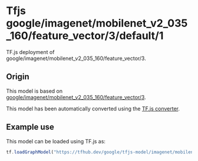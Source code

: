 # Tfjs google/imagenet/mobilenet_v2_035_160/feature_vector/3/default/1
TF.js deployment of google/imagenet/mobilenet_v2_035_160/feature_vector/3.

<!-- parent-model: google/imagenet/mobilenet_v2_035_160/feature_vector/3 -->

## Origin

This model is based on [google/imagenet/mobilenet_v2_035_160/feature_vector/3](https://tfhub.dev/google/imagenet/mobilenet_v2_035_160/feature_vector/3).

This model has been automatically converted using the [TF.js converter](https://github.com/tensorflow/tfjs/tree/master/tfjs-converter).

## Example use
This model can be loaded using TF.js as:

```javascript
tf.loadGraphModel("https://tfhub.dev/google/tfjs-model/imagenet/mobilenet_v2_035_160/feature_vector/3/default/1", { fromTFHub: true })
```
